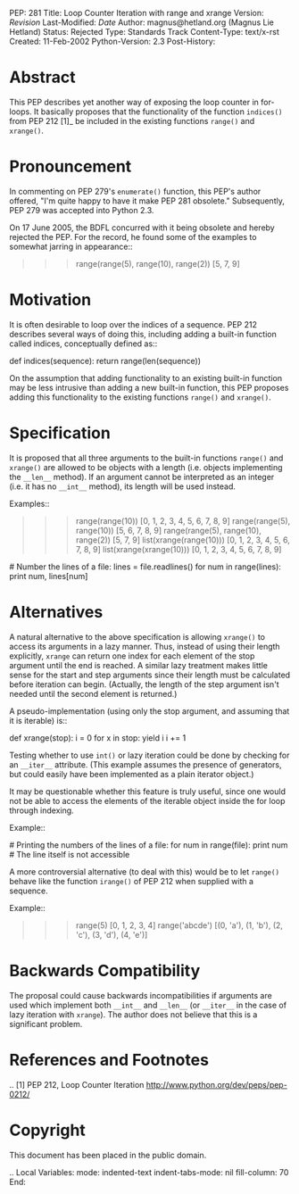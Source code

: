 PEP: 281 Title: Loop Counter Iteration with range and xrange Version:
$Revision$ Last-Modified: $Date$ Author: magnus\@hetland.org (Magnus Lie
Hetland) Status: Rejected Type: Standards Track Content-Type: text/x-rst
Created: 11-Feb-2002 Python-Version: 2.3 Post-History:

Abstract
========

This PEP describes yet another way of exposing the loop counter in
for-loops. It basically proposes that the functionality of the function
`indices()` from PEP 212 \[1\]\_ be included in the existing functions
`range()` and `xrange()`.

Pronouncement
=============

In commenting on PEP 279's `enumerate()` function, this PEP's author
offered, "I'm quite happy to have it make PEP 281 obsolete."
Subsequently, PEP 279 was accepted into Python 2.3.

On 17 June 2005, the BDFL concurred with it being obsolete and hereby
rejected the PEP. For the record, he found some of the examples to
somewhat jarring in appearance::

> > > range(range(5), range(10), range(2)) \[5, 7, 9\]

Motivation
==========

It is often desirable to loop over the indices of a sequence. PEP 212
describes several ways of doing this, including adding a built-in
function called indices, conceptually defined as::

def indices(sequence): return range(len(sequence))

On the assumption that adding functionality to an existing built-in
function may be less intrusive than adding a new built-in function, this
PEP proposes adding this functionality to the existing functions
`range()` and `xrange()`.

Specification
=============

It is proposed that all three arguments to the built-in functions
`range()` and `xrange()` are allowed to be objects with a length
(i.e. objects implementing the `__len__` method). If an argument cannot
be interpreted as an integer (i.e. it has no `__int__` method), its
length will be used instead.

Examples::

> > > range(range(10)) \[0, 1, 2, 3, 4, 5, 6, 7, 8, 9\] range(range(5),
> > > range(10)) \[5, 6, 7, 8, 9\] range(range(5), range(10), range(2))
> > > \[5, 7, 9\] list(xrange(range(10))) \[0, 1, 2, 3, 4, 5, 6, 7, 8,
> > > 9\] list(xrange(xrange(10))) \[0, 1, 2, 3, 4, 5, 6, 7, 8, 9\]

\# Number the lines of a file: lines = file.readlines() for num in
range(lines): print num, lines\[num\]

Alternatives
============

A natural alternative to the above specification is allowing `xrange()`
to access its arguments in a lazy manner. Thus, instead of using their
length explicitly, `xrange` can return one index for each element of the
stop argument until the end is reached. A similar lazy treatment makes
little sense for the start and step arguments since their length must be
calculated before iteration can begin. (Actually, the length of the step
argument isn't needed until the second element is returned.)

A pseudo-implementation (using only the stop argument, and assuming that
it is iterable) is::

def xrange(stop): i = 0 for x in stop: yield i i += 1

Testing whether to use `int()` or lazy iteration could be done by
checking for an `__iter__` attribute. (This example assumes the presence
of generators, but could easily have been implemented as a plain
iterator object.)

It may be questionable whether this feature is truly useful, since one
would not be able to access the elements of the iterable object inside
the for loop through indexing.

Example::

\# Printing the numbers of the lines of a file: for num in range(file):
print num \# The line itself is not accessible

A more controversial alternative (to deal with this) would be to let
`range()` behave like the function `irange()` of PEP 212 when supplied
with a sequence.

Example::

> > > range(5) \[0, 1, 2, 3, 4\] range('abcde') \[(0, 'a'), (1, 'b'),
> > > (2, 'c'), (3, 'd'), (4, 'e')\]

Backwards Compatibility
=======================

The proposal could cause backwards incompatibilities if arguments are
used which implement both `__int__` and `__len__` (or `__iter__` in the
case of lazy iteration with `xrange`). The author does not believe that
this is a significant problem.

References and Footnotes
========================

.. \[1\] PEP 212, Loop Counter Iteration
http://www.python.org/dev/peps/pep-0212/

Copyright
=========

This document has been placed in the public domain.

.. Local Variables: mode: indented-text indent-tabs-mode: nil
fill-column: 70 End:
